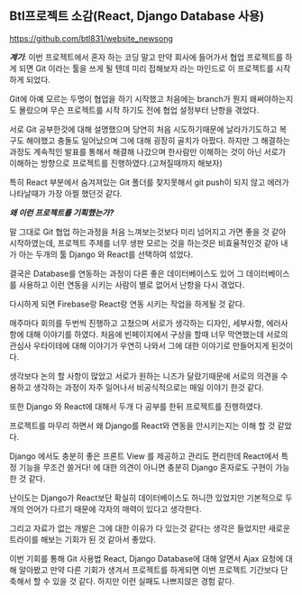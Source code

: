 Btl프로젝트 소감(React, Django Database 사용)
---
https://github.com/btl831/website_newsong

***계기***: 이번 프로젝트에서 혼자 하는 코딩 말고 만약 회사에 들어가서 협업 프로젝트를 하게 되면 Git 이라는 툴을 쓰게 될 텐데 미리 접해보자 라는 마인드로 이 프로젝트를 시작하게 되었다.

Git에 아예 모르는 두명이 협업을 하기 시작했고 
처음에는 branch가 뭔지 왜써야하는지도 몰랐으며 무슨 프로젝트를 시작 하기도 전에 협업 설정부터 난항을 겪었다. 

서로 Git 공부한것에 대해 설명했으며 당연히 처음 시도하기때문에 날라가기도하고 복구도 해야했고 충돌도 일어났으며 그에 대해 굉장히 골치가 아팠다. 하지만 그 해결하는 과정도 계속적인 발표를 통해서 해결해 나갔으며 한사람만 이해하는 것이 아닌 서로가 이해하는 방향으로 프로젝트를 진행하였다.(고쳐질때까지 해보자)

특히 React 부분에서 숨겨져있는 Git 폴더를 찾지못해서 git push이 되지 않고 에러가 나타날때가 가장 아찔 했던것 같다.

***왜 이런 프로젝트를 기획했는가?***

말 그대로 Git 협업 하는과정을 처음 느껴보는것보다 미리 넘어지고 가면 좋을 것 같아 시작하였는데, 프로젝트 주제를 너무 생판 모르는 것을 하는것은 비효율적인것 같아 내가 아는 두개의 툴 Django 와 React를 선택하여 섞었다.

결국은 Database를 연동하는 과정이 다른 좋은 데이터베이스도 있어 그 데이터베이스를 사용하고 이런 연동을 시키는 사람이 별로 없어서 난항을 다시 겪었다.

다시하게 되면 Firebase랑 React랑 연동 시키는 작업을 하게될 것 같다.

매주마다 회의를 두번씩 진행하고 고쳤으며 서로가 생각하는 디자인, 세부사항, 에러사항에 대해 이야기를 하였다. 처음에 빈페이지에서 구상을 할때 너무 막연했는데 서로의 관심사 우타이테에 대해 이야기가 우연히 나와서 그에 대한 이야기로 만들어지게 된것이다.

생각보다 논의 할 사항이 많았고 서로가 원하는 니즈가 달랐기때문에 서로의 의견을 수용하고 생각하는 과정이 자주 일어나서 비공식적으로는 매일 이야기 한것 같다. 

또한 Django 와 React에 대해서 두개 다 공부를 한뒤 프로젝트를 진행하였다. 

프로젝트를 마무리 하면서 왜 Django를 React와 연동을 안시키는지는 이해 할 것 같았다. 

Django 에서도 충분히 좋은 프론트 View 를 제공하고 관리도 편리한데 React에서 특정 기능을 무조건 쓸거다! 에 대한 의견이 아니면 충분히 Django 혼자로도 구현이 가능한 것 같다.

난이도는 Django가 React보단 확실히 데이터베이스도 하니깐 있었지만 기본적으로 두개의 언어가 다르기 때문에 각자의 매력이 있다고 생각한다.

그리고 자료가 없는 개발은 그에 대한 이유가 다 있는것 같다는 생각은 들었지만 새로운 트라이를 해보는 기회가 된 것 같아서 좋았다. 

이번 기회를 통해 Git 사용법 React, Django Database에 대해 알면서 Ajax 요청에 대해 알아봤고 만약 다른 기회가 생겨서 프로젝트를 하게되면 이번 프로젝트 기간보다 단축해서 할 수 있을 것 같다. 하지만 이런 실패도 나쁘지않은 경험 같다.

